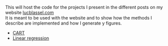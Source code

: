 This will host the code for the projects I present in the different posts on my website [lucblassel.com](https://lucblassel.com/)  
It is meant to be used with the website and to show how the methods I describe are implemented and how I generate y figures. 

 - [CART](https://lucblassel.com/2019/03/02/lets-implement-CART.html)
 - [Linear regression](https://lucblassel.com/2020/01/09/implementing-linear-regression.html)
